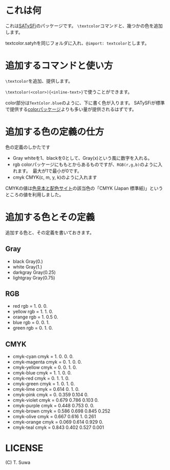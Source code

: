 # これは何
これは[SATySFi](https://github.com/gfngfn/satysfi)のパッケージです。
`\textcolor`コマンドと、幾つかの色を追加します。

textcolor.satyhを同じフォルダに入れ、`@import: textcolor`とします。

# 追加するコマンドと使い方
`\textcolor`を追加、提供します。

`\textcolor(<color>){<inline-text>}`で使うことができます。

color部分は`TextColor.blue`のように、下に書く色が入ります。
SATySFiが標準で提供する[colorパッケージ](https://github.com/gfngfn/SATySFi/blob/master/lib-satysfi/dist/packages/color.satyh)よりも多い量が提供されるはずです。

# 追加する色の定義の仕方
色の定義のしかたです

- Gray whiteを1、blackを0として、Gray(x)という風に数字を入れる。
- rgb colorパッケージにももとからあるものですが、`RGB(r,g,b)`のように入れます。　最大が1で最小が0です。
- cmyk CMYK(c, m, y, k)のように入れます

CMYKの値は[色見本と配色サイト](https://www.color-sample.com/)の該当色の「CMYK (Japan 標準紙)」というところの値を利用しました。

# 追加する色とその定義
追加する色と、その定義を書いておきます。

## Gray
- black Gray(0.)
- white Gray(1.)
- darkgray Gray(0.25)
- lightgray Gray(0.75)

## RGB
- red rgb = 1. 0. 0.
- yellow rgb = 1. 1. 0.
- orange rgb = 1. 0.5 0.
- blue rgb = 0. 0. 1.
- green rgb = 0. 1. 0.

## CMYK
- cmyk-cyan cmyk = 1. 0. 0. 0.
- cmyk-magenta cmyk = 0. 1. 0. 0.
- cmyk-yellow cmyk = 0. 0. 1. 0.
- cmyk-blue cmyk = 1. 1. 0. 0.
- cmyk-red cmyk = 0. 1. 1. 0.
- cmyk-green cmyk = 1. 0. 1. 0.
- cmyk-lime cmyk = 0.614 0. 1. 0.
- cmyk-pink cmyk = 0. 0.359 0.104 0.
- cmyk-violet cmyk = 0.679 0.786 0.103	0.
- cmyk-purple cmyk = 0.448 0.753 0. 0.
- cmyk-brown cmyk = 0.586 0.698 0.845 0.252
- cmyk-olive cmyk = 0.667 0.616 1. 0.261
- cmyk-orange cmyk = 0.069 0.614 0.929 0.
- cmyk-teal cmyk = 0.843 0.402 0.527 0.001

# LICENSE
(C) T. Suwa